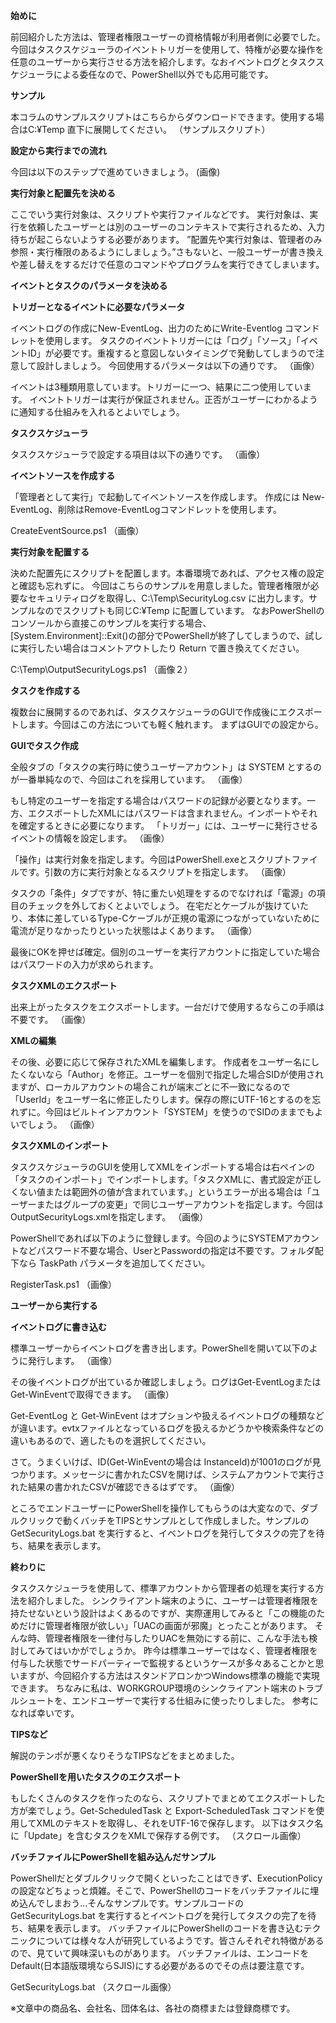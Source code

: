   **始めに**

前回紹介した方法は、管理者権限ユーザーの資格情報が利用者側に必要でした。
今回はタスクスケジューラのイベントトリガーを使用して、特権が必要な操作を任意のユーザーから実行させる方法を紹介します。なおイベントログとタスクスケジューラによる委任なので、PowerShell以外でも応用可能です。

**サンプル**

本コラムのサンプルスクリプトはこちらからダウンロードできます。使用する場合はC:¥Temp 直下に展開してください。
（サンプルスクリプト）

**設定から実行までの流れ**

今回は以下のステップで進めていきましょう。
(画像)

**実行対象と配置先を決める**

ここでいう実行対象は、スクリプトや実行ファイルなどです。
実行対象は、実行を依頼したユーザーとは別のユーザーのコンテキストで実行されるため、入力待ちが起こらないようする必要があります。
”配置先や実行対象は、管理者のみ参照・実行権限のあるようにしましょう。”さもないと、一般ユーザーが書き換えや差し替えをするだけで任意のコマンドやプログラムを実行できてしまいます。

**イベントとタスクのパラメータを決める**

**トリガーとなるイベントに必要なパラメータ**

イベントログの作成にNew-EventLog、出力のためにWrite-Eventlog コマンドレットを使用します。
タスクのイベントトリガーには「ログ」「ソース」「イベントID」が必要です。重複すると意図しないタイミングで発動してしまうので注意して設計しましょう。
今回使用するパラメータは以下の通りです。
（画像）

イベントは3種類用意しています。トリガーに一つ、結果に二つ使用しています。
イベントトリガーは実行が保証されません。正否がユーザーにわかるように通知する仕組みを入れるとよいでしょう。

**タスクスケジューラ**

タスクスケジューラで設定する項目は以下の通りです。
（画像）

**イベントソースを作成する**

「管理者として実行」で起動してイベントソースを作成します。
作成には New-EventLog、削除はRemove-EventLogコマンドレットを使用します。

CreateEventSource.ps1
（画像）

**実行対象を配置する**

決めた配置先にスクリプトを配置します。本番環境であれば、アクセス権の設定と確認も忘れずに。
今回はこちらのサンプルを用意しました。管理者権限が必要なセキュリティログを取得し、C:\Temp\SecurityLog.csv に出力します。サンプルなのでスクリプトも同じC:¥Temp に配置しています。
なおPowerShellのコンソールから直接このサンプルを実行する場合、[System.Environment]::Exit()の部分でPowerShellが終了してしまうので、試しに実行したい場合はコメントアウトしたり Return で置き換えてください。

C:\Temp\OutputSecurityLogs.ps1
（画像２）

**タスクを作成する**

複数台に展開するのであれば、タスクスケジューラのGUIで作成後にエクスポートします。今回はこの方法についても軽く触れます。
まずはGUIでの設定から。

**GUIでタスク作成**

全般タブの「タスクの実行時に使うユーザーアカウント」は SYSTEM とするのが一番単純なので、今回はこれを採用しています。
（画像）

もし特定のユーザーを指定する場合はパスワードの記録が必要となります。一方、エクスポートしたXMLにはパスワードは含まれません。インポートやそれを確定するときに必要になります。
「トリガー」には、ユーザーに発行させるイベントの情報を設定します。
（画像）

「操作」は実行対象を指定します。今回はPowerShell.exeとスクリプトファイルです。引数の方に実行対象となるスクリプトを指定します。
（画像）

タスクの「条件」タブですが、特に重たい処理をするのでなければ「電源」の項目のチェックを外しておくとよいでしょう。
在宅だとケーブルが抜けていたり、本体に差しているType-Cケーブルが正規の電源につながっていないために電流が足りなかったりといった状態はよくあります。
（画像）

最後にOKを押せば確定。個別のユーザーを実行アカウントに指定していた場合はパスワードの入力が求められます。

**タスクXMLのエクスポート**

出来上がったタスクをエクスポートします。一台だけで使用するならこの手順は不要です。
（画像）

**XMLの編集**

その後、必要に応じて保存されたXMLを編集します。
作成者をユーザー名にしたくないなら「Author」を修正。ユーザーを個別で指定した場合SIDが使用されますが、ローカルアカウントの場合これが端末ごとに不一致になるので「UserId」をユーザー名に修正したりします。保存の際にUTF-16とするのを忘れずに。今回はビルトインアカウント「SYSTEM」を使うのでSIDのままでもよいでしょう。
（画像）

**タスクXMLのインポート**

タスクスケジューラのGUIを使用してXMLをインポートする場合は右ペインの「タスクのインポート」でインポートします。「タスクXMLに、書式設定が正しくない値または範囲外の値が含まれています。」というエラーが出る場合は「ユーザーまたはグループの変更」で同じユーザーアカウントを指定します。今回はOutputSecurityLogs.xmlを指定します。
（画像）

PowerShellであれば以下のように登録します。今回のようにSYSTEMアカウントなどパスワード不要な場合、UserとPasswordの指定は不要です。フォルダ配下なら TaskPath パラメータを追加してください。

RegisterTask.ps1
（画像）

**ユーザーから実行する**

**イベントログに書き込む**

標準ユーザーからイベントログを書き出します。PowerShellを開いて以下のように発行します。
（画像）

その後イベントログが出ているか確認しましょう。ログはGet-EventLogまたはGet-WinEventで取得できます。
（画像）

Get-EventLog と Get-WinEvent はオプションや扱えるイベントログの種類などが違います。evtxファイルとなっているログを扱えるかどうかや検索条件などの違いもあるので、適したものを選択してください。

さて。うまくいけば、ID(Get-WinEventの場合は InstanceId)が1001のログが見つかります。メッセージに書かれたCSVを開けば、システムアカウントで実行された結果の書かれたCSVが確認できるはずです。
（画像）

ところでエンドユーザーにPowerShellを操作してもらうのは大変なので、ダブルクリックで動くバッチをTIPSとサンプルとして作成しました。サンプルの GetSecurityLogs.bat を実行すると、イベントログを発行してタスクの完了を待ち、結果を表示します。

**終わりに**

タスクスケジューラを使用して、標準アカウントから管理者の処理を実行する方法を紹介しました。
シンクライアント端末のように、ユーザーは管理者権限を持たせないという設計はよくあるのですが、実際運用してみると「この機能のためだけに管理者権限が欲しい」「UACの画面が邪魔」とったことがあります。
そんな時、管理者権限を一律付与したりUACを無効にする前に、こんな手法も検討してみてはいかがでしょうか。
昨今は標準ユーザーではなく、管理者権限を付与した状態でサードパーティーで監視するというケースが多々あることかと思いますが、今回紹介する方法はスタンドアロンかつWindows標準の機能で実現できます。
ちなみに私は、WORKGROUP環境のシンクライアント端末のトラブルシュートを、エンドユーザーで実行する仕組みに使ったりしました。
参考になれば幸いです。

**TIPSなど**

解説のテンポが悪くなりそうなTIPSなどをまとめました。

**PowerShellを用いたタスクのエクスポート**

もしたくさんのタスクを作ったのなら、スクリプトでまとめてエクスポートした方が楽でしょう。Get-ScheduledTask と Export-ScheduledTask コマンドを使用してXMLのテキストを取得し、それをUTF-16で保存します。
以下はタスク名に「Update」を含むタスクをXMLで保存する例です。
（スクロール画像）

**バッチファイルにPowerShellを組み込んだサンプル**

PowerShellだとダブルクリックで開くといったことはできず、ExecutionPolicyの設定などちょっと煩雑。そこで、PowerShellのコードをバッチファイルに埋め込んでしまおう…そんなサンプルです。サンプルコードの GetSecurityLogs.bat を実行するとイベントログを発行してタスクの完了を待ち、結果を表示します。
バッチファイルにPowerShellのコードを書き込むテクニックについては様々な人が研究しているようです。皆さんそれぞれ特徴があるので、見ていて興味深いものがあります。
バッチファイルは、エンコードをDefault(日本語版環境ならSJIS)にする必要があるのでその点は要注意です。

GetSecurityLogs.bat
（スクロール画像）

※文章中の商品名、会社名、団体名は、各社の商標または登録商標です。
